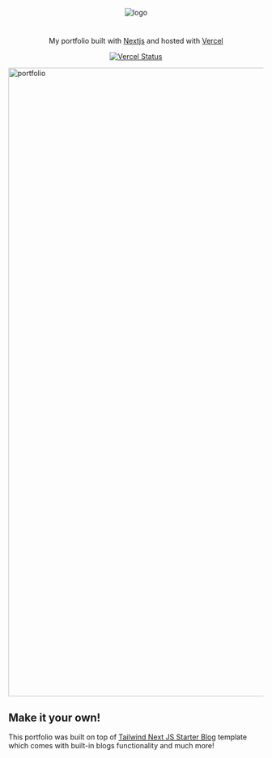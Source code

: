 <p align="center">
  <img src="https://github.com/user-attachments/assets/85296140-d26f-48b3-9902-ad4d90391904" alt="logo">
</p>
<h1 align="center">
</h1>
<p align="center">
  My portfolio built with <a href="https://nextjs.org/" target="_blank">Nextjs</a> and hosted with <a href="https://www.vercel.com/" target="_blank">Vercel</a>
</p>
<p align="center">
  <a href="https://app.netlify.com/sites/tarishigeetey/deploys" target="_blank">
    <img src="http://therealsujitk-vercel-badge.vercel.app/?app=portfolio&style=for-the-badge" alt="Vercel Status" />
  </a>
</p><img width="1243" alt="portfolio" src="https://github.com/user-attachments/assets/0df678d3-579d-4132-8bc0-08df24a395cb" />


## Make it your own!

This portfolio was built on top of [Tailwind Next JS Starter Blog](https://github.com/timlrx/tailwind-nextjs-starter-blog) template which comes with built-in blogs functionality and much more!
